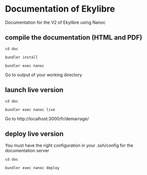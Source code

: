 # Documentation of Ekylibre

Documentation for the V2 of Ekylibre using Nanoc

## compile the documentation (HTML and PDF)

`cd doc`

`bundler install`

`bundler exec nanoc`

Go to output of your working directory

## launch live version

`cd doc`

`bundler exec nanoc live`

Go to http://localhost:3000/fr/demarrage/

## deploy live version

You must have the right configuration in your .ssh/config for the documentation server

`cd doc`

`bundler exec nanoc deploy`
